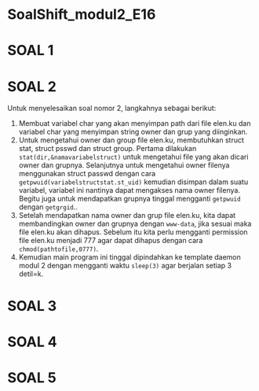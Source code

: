 # SoalShift_modul2_E16
# SOAL 1
# SOAL 2
Untuk menyelesaikan soal nomor 2, langkahnya sebagai berikut:
1. Membuat variabel char yang akan menyimpan path dari file elen.ku dan variabel char yang menyimpan string owner dan grup yang diinginkan.
2. Untuk mengetahui owner dan group file elen.ku, membutuhkan struct stat, struct psswd dan struct group. Pertama dilakukan `stat(dir,&namavariabelstruct)` untuk mengetahui file yang akan dicari owner dan grupnya. Selanjutnya untuk mengetahui owner filenya menggunakan struct passwd dengan cara `getpwuid(variabelstructstat.st_uid)` kemudian disimpan dalam suatu variabel, variabel ini nantinya dapat mengakses nama owner filenya. Begitu juga untuk mendapatkan grupnya tinggal mengganti `getpwuid` dengan `getgrgid`..
3. Setelah mendapatkan nama owner dan grup file elen.ku, kita dapat membandingkan owner dan grupnya dengan `www-data`, jika sesuai maka file elen.ku akan dihapus. Sebelum itu kita perlu mengganti permission file elen.ku menjadi 777 agar dapat dihapus dengan cara `chmod(pathtofile,0777)`.
4. Kemudian main program ini tinggal dipindahkan ke template daemon modul 2 dengan mengganti waktu `sleep(3)` agar berjalan setiap 3 detil=k.
# SOAL 3
# SOAL 4
# SOAL 5
